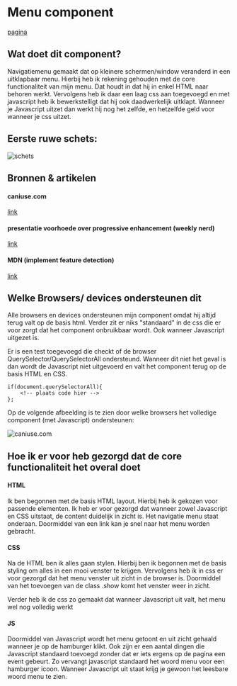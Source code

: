 # Menu component

[pagina](https://nielsfs.github.io/browser-technologies/opdracht2/Menu/Menu.html)

## Wat doet dit component?

Navigatiemenu gemaakt dat op kleinere schermen/window veranderd in een uitklapbaar menu. Hierbij heb ik rekening gehouden met de core functionaliteit van mijn menu. Dat houdt in dat hij in enkel HTML naar behoren werkt. Vervolgens heb ik daar een laag css aan toegevoegd en met javascript heb ik bewerkstelligt dat hij ook daadwerkelijk uitklapt. Wanneer je Javascript uitzet dan werkt hij nog het zelfde, en hetzelfde geld voor wanneer je css uitzet.



## Eerste ruwe schets:

![schets](https://lh3.googleusercontent.com/5aycH_0YKV2COKlLcybscmo8wm_7h0xfWke5CefGvpt70XN3KJ1_BTznBZHrj-snONo9PcfCPsE-tb9XhHu5oPzJOXP0N4vdpfDCZyV4GnQaeliJ-uCYd0oWcyENvAUSkH7ZnuyZCFXRYJ-YrEAj-9JIMPcElC0MkPj8PL1Hf_tAa8cVzveToYXkLIARFCquGMmh51Be5zKcfC6_tNQc_e-QcQTZ0GnAVdFM1dRTbhhkaV2J6jyOK2mEbBVG-H4DfMwXUjxaeHXOlu-ZdtA21QwZqtZnVBcE7O3cPjp7uEw952zLMywPv-f2skhxeWzx8CWnKyaNV24ziJTiKF2hE-iJ_fPOLJ6thnEHLTspDFpd8YmcYRV-fQcKuLXp5VjiXdQSZysRl9NGQy0kOiWv_2aN3IDbqdfl1fSb3YU4Q8OCeGDthUEc9DXAg7HnyJREAj02gDZePzmjRSMtjoT0JKwCaakVhppL7Ilb-vYplkIF7OTdsBHvx83ZZ1kSfTkgxGijf1oYLm_mWCWHJF416wgidqme3Zrm5nONooEUvYqkEw3sn9kFK1Zt3W3qT5W0DNiXpbn1H9h96FZCmmdbQo2Ivdhnl11I6TvUL_M=w1224-h1632-no)


## Bronnen & artikelen

#### caniuse.com
[link](www.caniuse.com)
#### presentatie voorhoede over progressive enhancement (weekly nerd)
[link](https://moodle.cmd.hva.nl/mod/url/view.php?id=19943)
#### MDN (implement feature detection)
[link](https://developer.mozilla.org/en-US/docs/Learn/Tools_and_testing/Cross_browser_testing/Feature_detection)

## Welke Browsers/ devices ondersteunen dit

Alle browsers en devices ondersteunen mijn component omdat hij altijd terug valt op de basis html. Verder zit er niks "standaard" in de css die er voor zorgt dat het component onbruikbaar wordt. Ook wanneer Javascript uitgezet is. 

Er is een test toegevoegd die checkt of de browser QuerySelector/QuerySelectorAll ondersteund. Wanneer dit niet het geval is dan wordt de Javascript niet uitgevoerd en valt het component terug op de basis HTML en CSS. 

	if(document.querySelectorAll){
		<!-- plaats code hier -->
	};	


Op de volgende afbeelding is te zien door welke browsers het volledige component (met Javascript) ondersteunen:

 ![caniuse.com](https://lh3.googleusercontent.com/vwhLesz7dZpx4ElxN8JiUQHlcu-a84unIIGrUy-3e-Y_ICiOOpAE3xqqalxrpwnkK5GrH9ioryslrqXn0L69-T1w2UzKXzbu9IuoI5e48uYUhOs2SsC5OH9bfy0HNFzSigIE2_0zk1KgIJAcwhsYXXMJ6CUm8nK5BfFiFFV64lp4FmClw4768Ihqn1F3E3HE4sx8MMM1vVmRfUncGWaI1pY9sBFQ3xn0FikZwRH6cNVc04rIxckKS-P5AVt22y6z15HV7Rv4lKdz0ImtXrLLeSGjbCzXEf8VePSEnlfObSJKxK7h1y3wFXRbrwfwD_wCeeM3ulTHHKvh6n_YWqmUB1aYY5Eiplr4xpBkTixvAqkPnl-YLXa8HI17gyEd33MQHQ1U409oUnYPwkBEbdHtZEQfUIV6P6GDNwwTPezWBmObY2D4RJUdYS0gWXAwYYwOqO2TBrqgzEJJHyeD1xCX_Wk2t55pVNj_RikN9Jgr1aXBkahI2iFpgSdP0zPK-c4kkWLaPN553ldix5LYCRTXmflQsnL3ojn__YQm926jvkhLVp-Q3p-k7VCftz3dMVQb3-JSkPVbAXoUlZQF9ifSSKdQvs266OUZNh3JVig=w2546-h954-no)



## Hoe ik er voor heb gezorgd dat de core functionaliteit het overal doet

#### HTML

Ik ben begonnen met de basis HTML layout. Hierbij heb ik gekozen voor passende elementen. 
Ik heb er voor gezorgd dat wanneer zowel Javascript en CSS uitstaat, de content duidelijk in zicht is. Het navigatie menu staat onderaan. Doormiddel van een link kan je snel naar het menu worden gebracht.

#### CSS

Na de HTML ben ik alles gaan stylen. Hierbij ben ik begonnen met de basis styling om alles in een mooi venster te krijgen. Vervolgens heb ik in css er voor gezorgd dat het menu venster uit zicht in de browser is. Doormiddel van het toevoegen van de class .show komt het venster weer in zicht. 

Verder heb ik de css zo gemaakt dat wanneer Javascript uit valt, het menu wel nog volledig werkt

#### JS

Doormiddel van Javascript wordt het menu getoont en uit zicht gehaald wanneer je op de hamburger klikt. Ook zijn er een aantal dingen die Javascript standaard toevoegd zonder dat er iets ergens op de pagina een event gebeurt. Zo vervangt javascript standaard het woord menu voor een hamburger icoon. Wanneer Javascript uit staat krijg je gewoon het leesbare woord menu te zien. 


